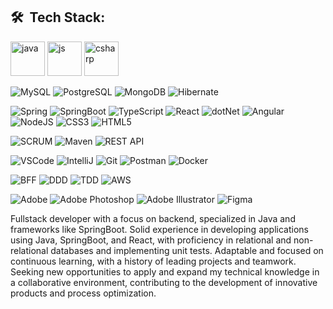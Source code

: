 ## 🛠 &nbsp;Tech Stack:

<!-- #### 🌐 Programming languages &nbsp; -->
<p align="left">
	
<img src="https://cdn.jsdelivr.net/gh/devicons/devicon/icons/java/java-original-wordmark.svg" alt="java" width="55" height="55"/> 
<img src="https://cdn.jsdelivr.net/gh/devicons/devicon@latest/icons/javascript/javascript-plain.svg" alt="js" width="55" height="55" />
<img src="https://cdn.jsdelivr.net/gh/devicons/devicon@latest/icons/csharp/csharp-original.svg" alt="csharp" width="55" height="55" />
          
          
</p>
  
<!-- #### 🛢 Databases & Cloud Hosting &nbsp; --> 
<p align="left">
<img alt="MySQL" src="https://img.shields.io/badge/MySQL-%2300f.svg?style=flat&logo=MySQL&logoColor=white" /> 	
<img alt="PostgreSQL" src="https://img.shields.io/badge/-PostgreSQL-blue" />
<img alt="MongoDB" src="https://img.shields.io/badge/MONGODB-47A248.svg?&style=flat&logo=mongodb&logoColor=white" />
<img alt="Hibernate"src="https://img.shields.io/badge/HIBERNATE-121011.svg?&style=flat&logo=red-hat&logoColor=white" />
</p>
  
<!-- #### 🌱 Frameworks -->
<p align="left">
	
<img alt="Spring" src="https://img.shields.io/badge/Spring-%236DB33F.svg?style=flat&logo=Spring&logoColor=white" /> 
<img alt="SpringBoot" src="https://img.shields.io/badge/Spring%20Boot-6DB33F.svg?style=flat&logo=Spring-Boot&logoColor=white" />
<img alt="TypeScript" src="https://img.shields.io/badge/TYPESCRIPT-%23007ACC.svg?&style=flat&logo=typescript&logoColor=white" />
<img alt="React" src="https://img.shields.io/badge/React-%23007ACC.svg?&style=flat&logo=react&logoColor=white" />
<img alt="dotNet" src="https://img.shields.io/badge/dotNet-512BD4.svg?&style=flat&logo=dotnet&logoColor=white" />
<img alt="Angular" src="https://img.shields.io/badge/Angular-%23DD0031.svg?style=flat&logo=Angular&logoColor=white" />
<img alt="NodeJS" src="https://img.shields.io/badge/-Node-5FA04E?logo=nodedotjs&logoColor=white&style=flat" />
<img alt="CSS3" src="https://img.shields.io/badge/CSS3-%231572B6.svg?style=flat&logo=CSS3&logoColor=white" /> 
<img alt="HTML5" src="https://img.shields.io/badge/HTML55-%23E34F26.svg?style=flat&logo=HTML5&logoColor=white" /> 


</p>

	  
 <!-- #### 👉 Software & Tools -->
<p align="left">
<img alt="SCRUM" src="https://img.shields.io/badge/SCRUM-6DB33F.svg?&style=flat&logo=ddd&logoColor=white" />
<img alt="Maven" src="https://img.shields.io/badge/MAVEN-C71A36.svg?&style=flat&logo=apache-maven" />
<img alt="REST API" src="https://img.shields.io/badge/REST-02569B.svg?&style=flat&logo=rest&logoColor=white" />
</p><p align="left">
<img alt="VSCode" src="https://img.shields.io/badge/VSCODE-007ACC.svg?&style=flat&logo=visual-studio-code" />
<img alt="IntelliJ" src="https://img.shields.io/badge/INTELLIJ-000000.svg?&style=flat&logo=intellij-idea" />
<img alt="Git" src="https://img.shields.io/badge/Git%20-%23F05033.svg?logo=git&logoColor=white" />
<img alt="Postman" src="https://img.shields.io/badge/Postman-FF6C37?style=flat&logo=postman&logoColor=white" />
<img alt="Docker"src="https://img.shields.io/badge/Docker-%230db7ed.svg?style=flat&logo=Docker&logoColor=white" />
</p><p align="left">	
<img alt="BFF" src="https://img.shields.io/badge/BFF-F7DF1E.svg?&style=flat&logo=tdd&logoColor=white" />
<img alt="DDD" src="https://img.shields.io/badge/DOMAIN%20DD-02569B.svg?&style=flat&logo=ddd&logoColor=white" />
<img alt="TDD" src="https://img.shields.io/badge/TEST%20DD-E34F26.svg?&style=flat&logo=tdd&logoColor=white" />
<img alt="AWS" src="https://img.shields.io/badge/AMAZON%20AWS-232F3E.svg?&style=flat&logo=amazon-aws&logoColor=white" />
</p> 

 
<!-- #### ⚡ Graphic Designing -->
 <p align="left">
<img alt="Adobe" src="https://img.shields.io/badge/Adobe%20-%23FF0000.svg?logo=adobe&logoColor=white" />
<img alt="Adobe Photoshop" src="https://img.shields.io/badge/Adobe%20Photoshop-31A8FF?style=flat&logo=Adobe%20Photoshop&logoColor=black "/>  
<img alt="Adobe Illustrator" src="https://img.shields.io/badge/Adobe%20Illustrator-%23F24E1E.svg?style=flat&logo=Adobe%20Illustrator&Color=white"/>
<img alt="Figma" src="https://img.shields.io/badge/Figma-%23F24E1E.svg?style=flat&logo=Figma&logoColor=white"/> 
</p>


Fullstack developer with a focus on backend, specialized in Java and frameworks like SpringBoot. Solid experience in developing applications using Java, SpringBoot, and React, with proficiency in relational and non-relational databases and implementing unit tests. Adaptable and focused on continuous learning, with a history of leading projects and teamwork. Seeking new opportunities to apply and expand my technical knowledge in a collaborative environment, contributing to the development of innovative products and process optimization.
